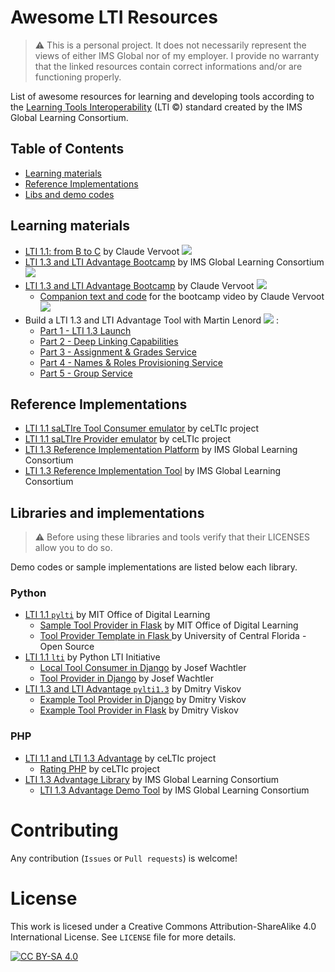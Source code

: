 # Awesome LTI Resources
> :warning: This is a personal project. It does not necessarily represent the views of either IMS Global nor of my employer. I provide no warranty that the linked resources contain correct informations and/or are functioning properly.

List of awesome resources for learning and developing tools according to the [Learning Tools Interoperability](https://www.imsglobal.org/activity/learning-tools-interoperability) (LTI &copy;) standard created by the IMS Global Learning Consortium.

## Table of Contents

  - [Learning materials](#learning-materials)
  - [Reference Implementations](#reference-implementations)
  - [Libs and demo codes](#libs-and-demo-codes)

## Learning materials

* [LTI 1.1: from B to C](https://www.youtube.com/watch?v=I0zhjzCxovw&list=PLb5mG7w3UZkM_kx0mbojgDX4qFkGQsXO_&index=1) by Claude Vervoot  ![](https://img.shields.io/badge/playlist-red?logo=YouTube)
* [LTI 1.3 and LTI Advantage Bootcamp](https://github.com/IMSGlobal/ltibootcamp) by IMS Global Learning Consortium ![](https://img.shields.io/badge/code-000?logo=GitHub)
* [LTI 1.3 and LTI Advantage Bootcamp](https://www.youtube.com/watch?v=f_6pWiQpg5s&list=PLb5mG7w3UZkPKHODmz5YCkIqnWQEsjMkd) by Claude Vervoot ![](https://img.shields.io/badge/playlist-red?logo=YouTube)
  * [Companion text and code](https://github.com/IMSGlobal/ltibootcamp) for the bootcamp video by Claude Vervoot ![](https://img.shields.io/badge/code-000?logo=GitHub)
* Build a LTI 1.3 and LTI Advantage Tool with Martin Lenord ![](https://img.shields.io/badge/video-red?logo=YouTube) :
  * [Part 1 - LTI 1.3 Launch](https://www.youtube.com/watch?v=fI-rhSSDU8M) 
  * [Part 2 - Deep Linking Capabilities](https://www.youtube.com/watch?v=EQUEmJFWNbI) 
  * [Part 3 - Assignment & Grades Service](https://www.youtube.com/watch?v=YOg_mZ6bWXg) 
  * [Part 4 - Names & Roles Provisioning Service](https://www.youtube.com/watch?v=1Ux-P8d-L0Q) 
  * [Part 5 - Group Service](https://www.youtube.com/watch?v=MpdsoZiFXuE) 

## Reference Implementations

* [LTI 1.1 saLTIre Tool Consumer emulator](https://lti.tools/saltire/tc) by ceLTIc project
* [LTI 1.1 saLTIre Provider emulator](https://lti.tools/saltire/tp) by ceLTIc project
* [LTI 1.3 Reference Implementation Platform](https://lti-ri.imsglobal.org/platforms) by IMS Global Learning Consortium
* [LTI 1.3 Reference Implementation Tool](https://lti-ri.imsglobal.org/lti/tools) by IMS Global Learning Consortium

 

## Libraries and implementations
> :warning: Before using these libraries and tools verify that their LICENSES allow you to do so.

Demo codes or sample implementations are listed below each library.
### Python
* [LTI 1.1 `pylti`](https://github.com/mitodl/pylti) by MIT Office of Digital Learning
  * [Sample Tool Provider in Flask](https://github.com/mitodl/mit_lti_flask_sample) by MIT Office of Digital Learning
  * [Tool Provider Template in Flask ](https://github.com/ucfopen/lti-template-flask) by University of Central Florida - Open Source
* [LTI 1.1 `lti`](https://github.com/pylti/lti) by Python LTI Initiative
  * [Local Tool Consumer in Django](https://github.com/wachjose88/local-lti-consumer) by Josef Wachtler
  * [Tool Provider in Django](https://github.com/wachjose88/django-lti-provider-auth) by Josef Wachtler
* [LTI 1.3 and LTI Advantage `pylti1.3`](https://github.com/dmitry-viskov/pylti1.3) by Dmitry Viskov
  * [Example Tool Provider in Django](https://github.com/dmitry-viskov/pylti1.3-django-example) by Dmitry Viskov
  * [Example Tool Provider in Flask](https://github.com/dmitry-viskov/pylti1.3-flask-example) by Dmitry Viskov

### PHP
* [LTI 1.1 and LTI 1.3 Advantage](https://github.com/celtic-project/LTI-PHP) by ceLTIc project
  * [Rating PHP](https://github.com/celtic-project/Rating-PHP) by ceLTIc project
* [LTI 1.3 Advantage Library](https://github.com/IMSGlobal/lti-1-3-php-library) by IMS Global Learning Consortium
  * [LTI 1.3 Advantage Demo Tool](https://github.com/IMSGlobal/lti-1-3-php-example-tool) by IMS Global Learning Consortium


# Contributing
Any contribution (`Issues` or `Pull requests`) is welcome!

# License
This work is licesed under a Creative Commons Attribution-ShareAlike 4.0 International License.
See `LICENSE` file for more details.

[![CC BY-SA 4.0](https://i.creativecommons.org/l/by-sa/4.0/88x31.png)](LICENSE)